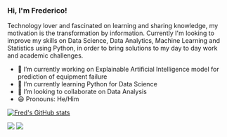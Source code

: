 ### Hi, I'm Frederico!

Technology lover and fascinated on learning and sharing knowledge, my motivation is the transformation by information. Currently I'm looking to improve my skills on Data Science, Data Analytics, Machine Learning and Statistics using Python, in order to bring solutions to my day to day work and academic challenges. 

- 🔭 I’m currently working on Explainable Artificial Intelligence model for prediction of equipment failure
- 🌱 I’m currently learning Python for Data Science
- 👯 I’m looking to collaborate on Data Analysis
- 😄 Pronouns: He/Him

[![Fred's GitHub stats](https://github-readme-stats.vercel.app/api?username=fredprada&theme=cobalt)](https://github.com/anuraghazra/github-readme-stats)


  <a href = "mailto:fredprada9@gmail.com"><img src="https://img.shields.io/badge/-Gmail-%23333?style=for-the-badge&logo=gmail&logoColor=white" target="_blank"></a>
  <a href="https://www.linkedin.com/in/frederico-loiola-prada" target="_blank"><img src="https://img.shields.io/badge/-LinkedIn-%230077B5?style=for-the-badge&logo=linkedin&logoColor=white" target="_blank"></a> 
